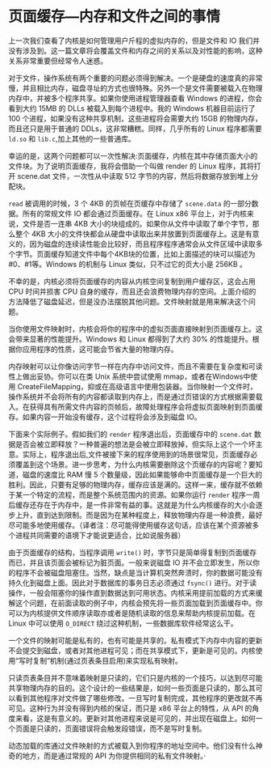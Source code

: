 # 页面缓存—内存和文件之间的事情

上一次我们查看了内核是如何管理用户斤程的虚拟内存的，但是文件和 IO 我们并没有涉及到。这一篇文章将会覆盖文件和内存之间的关系以及对性能的影响，这种关系非常重要但经常令人迷惑。

对于文件，操作系统有两个重要的问题必须得到解决。一个是硬盘的速度真的非常慢，并且相比内存，磁盘寻址的方式也很特殊。另外一个是文件需要被载入在物理内存中，并被多个程序共享。如果你使用进程管理器查看 Windows 的进程，你会看到大约 15MB 的 DLLs 被载入到每个进程中。我的 Windows 机器目前运行了 100 个进程，如果没有这种共享机制，这些进程将会需要大约 15GB 的物理内存，而且还只是用于普通的 DDLs，这非常糟糕。同样，几乎所有的 Linux 程序都需要 `ld.so` 和 `lib.c`,加上其他的一些普通库。

幸运的是，这两个问题都可以一次性解决:页面缓存，内核在其中存储页面大小的文件块。为了说明页面缓存，我将会借助一个叫做 render 的 Linux 程序，其将打开 scene.dat 文件，一次性从中读取 512 字节的内容，然后将数据存放到堆上分配块。

`read` 被调用的时候，3 个 4KB 的页帧在页缓存中存储了 `scene.data` 的一部分数据。所有的常规文件 IO 都会通过页面缓存。在 Linux x86 平台上，对于内核来说，文件是否一连串 4KB 大小的块组成的。如果你从文件中读取了单个字节，那么整个 4KB 大小的文件快都会从硬盘中读取出来并放置到页面缓存上。这是有意义的，因为磁盘的连续读性能会比较好，而且程序程序通常会从文件区域中读取多个字节。页面缓存知道文件中每个4KB块的位置，比如上面描述的块可以描述为#0、#1等。Windows 的机制与 Linux 类似，只不过它的页大小是 256KB 。

不幸的是，内核必须将页面缓存的内容从内核空间复制到用户缓存区，这会占用 CPU 时间并损害 CPU 自身的缓存，而且还会浪费物理内存的空间。上面介绍的方法降低了磁盘延迟，但是没办法摆脱其他问题。文件映射就是用来解决这个问题。

当你使用文件映射时，内核会将你的程序中的虚拟页面直接映射到页面缓存上。这会带来显著的性能提升。Windows 和 Linux 都得到了大约 30% 的性能提升。根据你应用程序的性质，这可能会节省大量的物理内存。

内存映射可以让你像访问字节一样在内存中访问文件，而且不需要在复杂度和可读性上做出妥协。你可以在类 Unix 系统中尝试使用 mmap，或者在Windows中使用  CreateFileMapping，抑或在高级语言中使用包装器。当你映射一个文件时，操作系统并不会将所有的内容都读取到内存上，而是通过页错误的方式根据需要载入。在获得具有所需文件内容的页帧后，故障处理程序会将虚拟页面映射到页面缓存。如果内容一开始没有缓存，这个过程将会涉及到磁盘 IO。

下面来个实际例子。假如我们的 `render` 程序退出后，页面缓存中的 `scene.dat` 数据是否会被立即释放？一种普遍的想法是会被立即释放掉，但实际上这个一个坏主意。实际上，程序退出后,文件被接下来的程序使用到的场景很常见，页面缓存必须覆盖到这个场景。进一步思考，为什么内核需要删除这个页缓存的内容呢？要知道，磁盘的速度比 RAM 慢 5 个数量级，因此如果能够命中页面缓存是一个巨大的胜利。因此，只要有足够的物理内存，缓存应该是满的。这样一来，缓存就不依赖于某一个特定的流程，而是整个系统范围内的资源。如果你运行 `render` 程序一周后缓存还存在于内存中，是一件非常有益的事。这就是为什么内核缓存的大小会逐步上升，直到达到限制。而是因为在某种程度上，释放物理内存是一种浪费，最好尽可能多地使用缓存。（译者注：尽可能得使用缓存这句话，应该在某个资源被多个进程共同需要的语境下才能说更适合，比如说服务器）

由于页面缓存的结构，当程序调用 `write()` 时，字节只是简单得复制到页面缓存而已，并且该页面会被标记为脏页面。一般来说磁盘 IO 并不会立即发生，所以你的程序不会被磁盘阻塞住。当然，缺点是当计算机突然奔溃时，你的数据可能没有持久化到磁盘上面。因此对于数据库的事务日志必须通过 `fsync()` 进行。对于读操作，一般会阻塞你的操作直到数据达到可用状态。内核采用提前加载的方式来缓解这个问题，在前面读取的例子中，内核会预先将一些页面加载到页面缓存中。你可以为内核提供文件顺序读取亦或者是随机读取的信息来帮助内核提前加载。在 Linux 中可以使用 `O_DIRECT` 绕过这种机制，一些数据库软件经常这么干。

一个文件的映射可能是私有的，也有可能是共享的。私有模式下内存中内容的更新不会提交到磁盘，或者对其他进程可见；而在共享模式下，更新是可见的。内核使用“写时复制”机制(通过页表条目启用)来实现私有映射。

只读页表条目并不意味着映射是只读的，它们只是内核的一个技巧，以达到尽可能共享物理内存的目的。这个设计的一些结果是，如何一些页面是只读的，那么其可以看到其他程序对文件做了哪些修改。一旦写时复制完成，其他程序的更改就不再可见。这种行为并没有得到内核的保证，而只是 x86 平台上的特性，从 API 的角度来看，这是有意义的。更新对其他进程来说是可见的，并出现在磁盘上。如何一个页面是只读的，页面错误将会触发段错误，而不是写时复制。

动态加载的库通过文件映射的方式被载入到你程序的地址空间中。他们没有什么神奇的地方，而是通过常规的 API 为你提供相同的私有文件映射。·